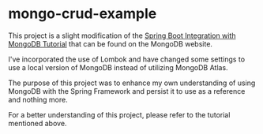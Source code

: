 # mongo-crud-example
This project is a slight modification of the 
[Spring Boot Integration with MongoDB Tutorial](https://www.mongodb.com/compatibility/spring-boot) that
can be found on the MongoDB website.

I've incorporated the use of Lombok and have changed some settings to use a local version
of MongoDB instead of utilizing MongoDB Atlas.

The purpose of this project was to enhance my own understanding of using MongoDB with the 
Spring Framework and persist it to use as a reference and nothing more.

For a better understanding of this project, please refer to the tutorial mentioned above.


